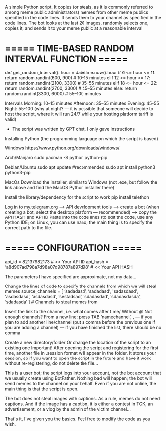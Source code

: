 A simple Python script.
It copies (or steals, as it is commonly referred to among meme public administrators) memes from other meme publics specified in the code lines. It sends them to your channel as specified in the code lines.
The bot looks at the last 20 images, randomly selects one, copies it, and sends it to your meme public at a reasonable interval

# ===== TIME-BASED RANDOM INTERVAL FUNCTION =====
def get_random_interval():
    hour = datetime.now().hour
    if 6 <= hour <= 11:
        return random.randint(600, 900)      # 10–15 minutes
    elif 12 <= hour <= 17:
        return random.randint(2100, 3300)    # 35–55 minutes
    elif 18 <= hour <= 22:
        return random.randint(2700, 3300)    # 45–55 minutes
    else:
        return random.randint(3300, 6000)    # 55–100 minutes


Intervals
Morning: 10–15 minutes
Afternoon: 35–55 minutes
Evening: 45-55
Night: 55-100 (why at night? — it is possible that someone will decide to host the script, where it will run 24/7 while your hosting platform tariff is valid)

* The script was written by GPT chat, I only gave instructions

Installing Python (the programming language on which the script is based)

Windows 
https://www.python.org/downloads/windows/

Arch/Manjaro 
sudo pacman -S python python-pip






Debian/Ubuntu 
sudo apt update #recommended
sudo apt install python3 python3-pip






MacOs
Download the installer, similar to Windows (not .exe, but follow the link above and find the MacOS Python installer there)

Install the library/dependency for the script to work 
pip install telethon






Log in to my.telegram.org
—> API development tools —> create a bot (when creating a bot, select the desktop platform — recommended) —> copy the API HASH and API ID
Paste into the code lines (to edit the code, use any Python IDE; on Linux, you can use nano; the main thing is to specify the correct path to the file.
# ===== CONFIGURATION =====
api_id = 82137982173       # << Your API ID
api_hash = ‘a8d907ad798a7d98a07d98787a897d98’ # << Your API HASH





The parameters I have specified are approximate, not my data...

Change the lines of code to specify the channels from which we will steal memes 
source_channels = [
    ‘sadadasd’,
    ‘sadadasd’,
    'sadasdasd',
    ‘asdasdasd’,
    ‘asdasdasd’,
    ‘sestadsad’,
    ‘sdadasdad’,
    ‘sdadasdasda’,
    ‘sdadasda’
]  # Channels to steal memes from





Insert the link to the channel, i.e. what comes after t.me/
Without @
Not enough channels? From a new line: 
press TAB ‘namechannel’, ,
 — if you plan to add another line/channel (put a comma before the previous one if you are adding a channel) 
 — if you have finished the list, there should be no comma 

Create a new directory/folder 
Or change the location of the script to an existing one 
Important! After opening the script and registering for the first time, another file in .session format will appear in the folder. It stores your session, so if you want to open the script in the future and have it work without re-registering, do not delete the file...
 
This is a user bot; the script logs into your account, not the bot account that we usually create using BotFather.
Nothing bad will happen; the bot will send memes to the channel on your behalf. Even if you are not online, the main thing is that the script is open. 


The bot does not steal images with captions. As a rule, memes do not need captions. And if the image has a caption, it is either a contest in TGK, an advertisement, or a vlog by the admin of the victim channel...

That's it, I've given you the basics. Feel free to modify the code as you wish.
